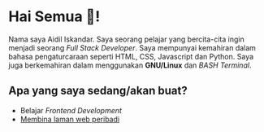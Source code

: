 # Hai Semua 👋!

Nama saya Aidil Iskandar. Saya seorang pelajar yang bercita-cita ingin menjadi seorang *Full Stack Developer*. Saya mempunyai kemahiran dalam bahasa pengaturcaraan seperti HTML, CSS, Javascript dan Python. Saya juga berkemahiran dalam menggunakan **GNU/Linux** dan *BASH Terminal*.



## Apa yang saya sedang/akan buat?
- Belajar *Frontend Development*
- [Membina laman web peribadi](https://aidil-sekandar.github.io "Aidil Iskandar")
